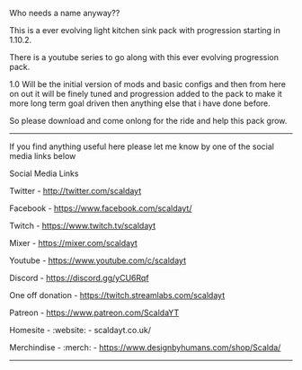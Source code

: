 Who needs a name anyway??

 

This is a ever evolving light kitchen sink pack with progression starting in 1.10.2. 

 

There is a youtube series to go along with this ever evolving progression pack.

 

1.0 Will be the initial version of mods and basic configs and then from here on out it will be finely tuned and progression added to the pack to make it more long term goal driven then anything else that i have done before.

 

So please download and come onlong for the ride and help this pack grow.


__________________________________________________________________________________________

If you find anything useful here please let me know by one of the social media links below 

Social Media Links

Twitter - http://twitter.com/scaldayt

Facebook - https://www.facebook.com/scaldayt/

Twitch - https://www.twitch.tv/scaldayt

Mixer - https://mixer.com/scaldayt

Youtube - https://www.youtube.com/c/scaldayt

Discord - https://discord.gg/yCU6Rqf

One off donation - https://twitch.streamlabs.com/scaldayt

Patreon - https://www.patreon.com/ScaldaYT

Homesite - :website: - scaldayt.co.uk/

Merchindise - :merch: - https://www.designbyhumans.com/shop/Scalda/

__________________________________________________________________________________________
